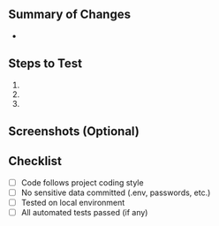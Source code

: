 ## Summary of Changes
<!-- Briefly describe what your PR does -->
- 

## Steps to Test
<!-- How can someone test this PR? -->
1. 
2. 
3. 

## Screenshots (Optional)
<!-- If UI changes, paste screenshots here -->

## Checklist
- [ ] Code follows project coding style
- [ ] No sensitive data committed (.env, passwords, etc.)
- [ ] Tested on local environment
- [ ] All automated tests passed (if any)
